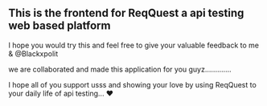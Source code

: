 ## This is the frontend for ReqQuest a api testing web based platform
 I hope you would try this and feel free to give your valuable feedback to me & @Blackxpolit 

 we are collaborated and made this application for you guyz.............


 I hope all of you support usss and showing your love by using ReqQuest to your daily life of api testing... :heart: